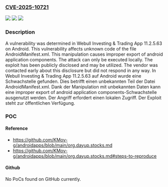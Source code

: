 ### [CVE-2025-10721](https://cve.mitre.org/cgi-bin/cvename.cgi?name=CVE-2025-10721)
![](https://img.shields.io/static/v1?label=Product&message=Investing%20%26%20Trading%20App&color=blue)
![](https://img.shields.io/static/v1?label=Version&message=11.2.5.63%20&color=brightgreen)
![](https://img.shields.io/static/v1?label=Vulnerability&message=Improper%20Export%20of%20Android%20Application%20Components&color=brightgreen)

### Description

A vulnerability was determined in Webull Investing & Trading App 11.2.5.63 on Android. This vulnerability affects unknown code of the file AndroidManifest.xml. This manipulation causes improper export of android application components. The attack can only be executed locally. The exploit has been publicly disclosed and may be utilized. The vendor was contacted early about this disclosure but did not respond in any way.
In Webull Investing & Trading App 11.2.5.63 auf Android wurde eine Schwachstelle gefunden. Dies betrifft einen unbekannten Teil der Datei AndroidManifest.xml. Dank der Manipulation mit unbekannten Daten kann eine improper export of android application components-Schwachstelle ausgenutzt werden. Der Angriff erfordert einen lokalen Zugriff. Der Exploit steht zur öffentlichen Verfügung.

### POC

#### Reference
- https://github.com/KMov-g/androidapps/blob/main/org.dayup.stocks.md
- https://github.com/KMov-g/androidapps/blob/main/org.dayup.stocks.md#steps-to-reproduce

#### Github
No PoCs found on GitHub currently.


